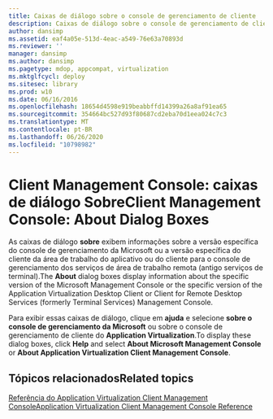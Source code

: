 ```yaml
---
title: Caixas de diálogo sobre o console de gerenciamento de cliente
description: Caixas de diálogo sobre o console de gerenciamento de cliente
author: dansimp
ms.assetid: eaf4a05e-513d-4eac-a549-76e63a70893d
ms.reviewer: ''
manager: dansimp
ms.author: dansimp
ms.pagetype: mdop, appcompat, virtualization
ms.mktglfcycl: deploy
ms.sitesec: library
ms.prod: w10
ms.date: 06/16/2016
ms.openlocfilehash: 18654d4598e919beabbffd14399a26a8af91ea65
ms.sourcegitcommit: 354664bc527d93f80687cd2eba70d1eea024c7c3
ms.translationtype: MT
ms.contentlocale: pt-BR
ms.lasthandoff: 06/26/2020
ms.locfileid: "10798982"
---
```

# <span data-ttu-id="3aed1-103">Client Management Console: caixas de diálogo Sobre</span><span class="sxs-lookup"><span data-stu-id="3aed1-103">Client Management Console: About Dialog Boxes</span></span>


<span data-ttu-id="3aed1-104">As caixas de diálogo **sobre** exibem informações sobre a versão específica do console de gerenciamento da Microsoft ou a versão específica do cliente da área de trabalho do aplicativo ou do cliente para o console de gerenciamento dos serviços de área de trabalho remota (antigo serviços de terminal).</span><span class="sxs-lookup"><span data-stu-id="3aed1-104">The **About** dialog boxes display information about the specific version of the Microsoft Management Console or the specific version of the Application Virtualization Desktop Client or Client for Remote Desktop Services (formerly Terminal Services) Management Console.</span></span>

<span data-ttu-id="3aed1-105">Para exibir essas caixas de diálogo, clique em **ajuda** e selecione **sobre o console de gerenciamento da Microsoft** ou sobre o console de gerenciamento de cliente do **Application Virtualization**.</span><span class="sxs-lookup"><span data-stu-id="3aed1-105">To display these dialog boxes, click **Help** and select **About Microsoft Management Console** or **About Application Virtualization Client Management Console**.</span></span>

## <span data-ttu-id="3aed1-106">Tópicos relacionados</span><span class="sxs-lookup"><span data-stu-id="3aed1-106">Related topics</span></span>


[<span data-ttu-id="3aed1-107">Referência do Application Virtualization Client Management Console</span><span class="sxs-lookup"><span data-stu-id="3aed1-107">Application Virtualization Client Management Console Reference</span></span>](application-virtualization-client-management-console-reference.md)

 

 





